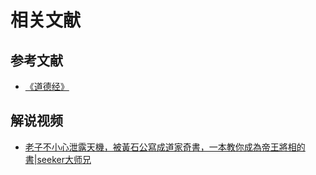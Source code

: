 # 相关文献

## 参考文献
* [《道德经》](https://www.daodejing.org/)

## 解说视频
* [老子不小心泄露天機，被黃石公寫成道家奇書，一本教你成為帝王將相的書|seeker大师兄](https://www.youtube.com/watch?v=eckqwwu07-8)
